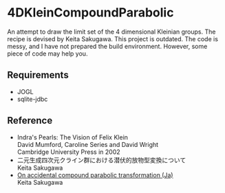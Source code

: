 # 4DKleinCompoundParabolic
An attempt to draw the limit set of the 4 dimensional Kleinian groups. The recipe is devised by Keita Sakugawa. This project is outdated. The code is messy, and I have not prepared the build environment. However, some piece of code may help you.

## Requirements
- JOGL
- sqlite-jdbc

## Reference
- Indra's Pearls: The Vision of Felix Klein  
David Mumford, Caroline Series and David Wright  
Cambridge University Press in 2002
- 二元生成四次元クライン群における潜伏的放物型変換について  
  Keita Sakugawa
- [On accidental compound parabolic transformation (Ja)](http://www.kurims.kyoto-u.ac.jp/~kyodo/kokyuroku/contents/pdf/1660-02.pdf)  
  Keita Sakugawa
